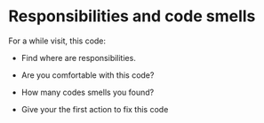 Responsibilities and code smells
================================

For a while visit, this code:

*  Find where are responsibilities.

 * Are you comfortable with this code?

* How many codes smells you found?

* Give your the first action to fix this code
